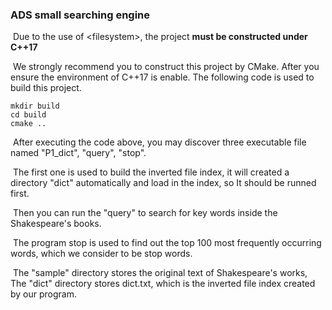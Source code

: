 ### ADS small searching engine

​	Due to the use of \<filesystem\>, the project **must be constructed under C++17**

​	We strongly recommend you to construct this project by CMake. After you ensure the environment of C++17 is enable. The following code is used to build this project.

```shell
mkdir build
cd build
cmake ..
```

​	After executing the code above, you may discover three executable file named "P1_dict", "query", "stop".

​	The first one is used to build the inverted file index, it will created a directory "dict" automatically and load in the index, so It should be runned first.

​	Then you can run the "query" to search for key words inside the  Shakespeare's books.

​	The program stop is used to find out the top 100 most frequently occurring words, which we consider to be stop words.

​	The "sample" directory stores the original text of Shakespeare's works, The "dict" directory stores dict.txt, which is the inverted file index created by our program.